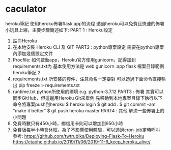 # caculator
heroku筆記
使⽤heroku佈署flask app的流程
透過heroku可以免費且快速的佈署⼩玩具上線，主要步驟簡述如下:
PART 1 : Heroku設定
1. 註冊Heroku
2. 在本地安裝 Heroku CLI 及 GIT
PART2 : python專案設定
需要在python專案內添加幾個設定⽂件
1. Procfile: 如何啟動app，Heroku官⽅使⽤gunicorn，記得加到requirements.txt內
基本使⽤⽅法是
web gunicorn <your app name>:app
flask 檔案⽬錄範例
heroku筆記 2
2. requirements.txt
所安裝的套件，注意命名⼀定要對
可以透過下⾯命令直接輸出
pip freeze > requirements.txt
3. runtime.txt 
python所使⽤的環境
e.g. python-3.7.12
PART3 : 佈署
其實可以同步GitHub，但這邊⽤Heroku Git來舉例
先移動到本地專案⽬錄下執⾏以下命令將專案push到heroku
$ heroku login
$ git add .
$ git commit -am "make it better"
$ git push heroku master
PART4 : 其他
解決⼀些佈署上的⼩問題
1. 免費時數只有450⼩時，綁信⽤卡則可以增加到950⼩時
2. 免費版每半⼩時會休眠，為了不影響使⽤體驗，可以透過cron-job定時呼叫
參考:
https://github.com/twtrubiks/Deploying-Flask-To-Heroku
https://ctaohe.github.io/2019/11/06/2019-11-6_keep_heroku_alive/
